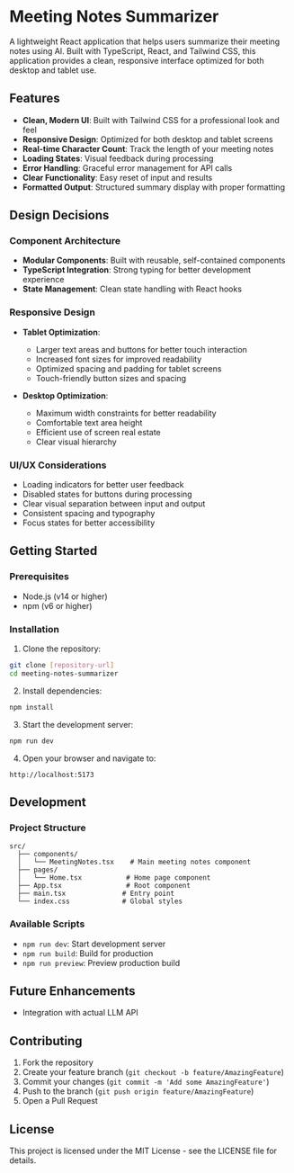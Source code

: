 # Meeting Notes Summarizer

A lightweight React application that helps users summarize their meeting notes using AI. Built with TypeScript, React, and Tailwind CSS, this application provides a clean, responsive interface optimized for both desktop and tablet use.

## Features

- **Clean, Modern UI**: Built with Tailwind CSS for a professional look and feel
- **Responsive Design**: Optimized for both desktop and tablet screens
- **Real-time Character Count**: Track the length of your meeting notes
- **Loading States**: Visual feedback during processing
- **Error Handling**: Graceful error management for API calls
- **Clear Functionality**: Easy reset of input and results
- **Formatted Output**: Structured summary display with proper formatting

## Design Decisions

### Component Architecture
- **Modular Components**: Built with reusable, self-contained components
- **TypeScript Integration**: Strong typing for better development experience
- **State Management**: Clean state handling with React hooks

### Responsive Design
- **Tablet Optimization**:
  - Larger text areas and buttons for better touch interaction
  - Increased font sizes for improved readability
  - Optimized spacing and padding for tablet screens
  - Touch-friendly button sizes and spacing

- **Desktop Optimization**:
  - Maximum width constraints for better readability
  - Comfortable text area height
  - Efficient use of screen real estate
  - Clear visual hierarchy

### UI/UX Considerations
- Loading indicators for better user feedback
- Disabled states for buttons during processing
- Clear visual separation between input and output
- Consistent spacing and typography
- Focus states for better accessibility

## Getting Started

### Prerequisites
- Node.js (v14 or higher)
- npm (v6 or higher)

### Installation

1. Clone the repository:
```bash
git clone [repository-url]
cd meeting-notes-summarizer
```

2. Install dependencies:
```bash
npm install
```

3. Start the development server:
```bash
npm run dev
```

4. Open your browser and navigate to:
```
http://localhost:5173
```

## Development

### Project Structure
```
src/
  ├── components/
  │   └── MeetingNotes.tsx    # Main meeting notes component
  ├── pages/
  │   └── Home.tsx           # Home page component
  ├── App.tsx                # Root component
  ├── main.tsx              # Entry point
  └── index.css             # Global styles
```

### Available Scripts

- `npm run dev`: Start development server
- `npm run build`: Build for production
- `npm run preview`: Preview production build

## Future Enhancements

- Integration with actual LLM API

## Contributing

1. Fork the repository
2. Create your feature branch (`git checkout -b feature/AmazingFeature`)
3. Commit your changes (`git commit -m 'Add some AmazingFeature'`)
4. Push to the branch (`git push origin feature/AmazingFeature`)
5. Open a Pull Request

## License

This project is licensed under the MIT License - see the LICENSE file for details. 